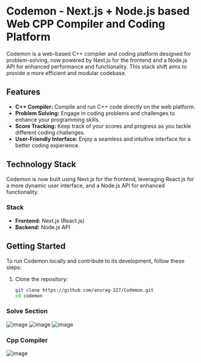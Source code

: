 # Codemon - Next.js + Node.js based Web CPP Compiler and Coding Platform

Codemon is a web-based C++ compiler and coding platform designed for problem-solving, now powered by Next.js for the frontend and a Node.js API for enhanced performance and functionality. This stack shift aims to provide a more efficient and modular codebase.

## Features
- **C++ Compiler:** Compile and run C++ code directly on the web platform.
- **Problem Solving:** Engage in coding problems and challenges to enhance your programming skills.
- **Score Tracking:** Keep track of your scores and progress as you tackle different coding challenges.
- **User-Friendly Interface:** Enjoy a seamless and intuitive interface for a better coding experience.

## Technology Stack
Codemon is now built using Next.js for the frontend, leveraging React.js for a more dynamic user interface, and a Node.js API for enhanced functionality.

### Stack
- **Frontend:** Next.js (React.js)
- **Backend:** Node.js API

## Getting Started
To run Codemon locally and contribute to its development, follow these steps:

1. Clone the repository:
   ```bash
   git clone https://github.com/anurag-327/Codemon.git
   cd codemon

### Solve Section

![image](https://github.com/anurag-327/Codemon/assets/98267696/a14f72c4-fc9f-4411-85cf-dac049780bce)
![image](https://github.com/anurag-327/Codemon/assets/98267696/57fe1415-d94d-446f-b8b2-7030bd653823)
![image](https://github.com/anurag-327/Codemon/assets/98267696/7b924f4e-6a63-4e2f-9785-0cf807d23e5c)


### Cpp Compiler
![image](https://github.com/anurag-327/Codemon/assets/98267696/e2f168ae-515b-4651-a6e4-d9e52bc4a912)

